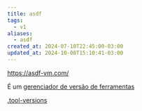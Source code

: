 ```yaml
---
title: asdf
tags:
  - v1
aliases:
  - asdf
created_at: 2024-07-10T22:45:00-03:00
updated_at: 2024-10-08T15:10:41-03:00
---
```


https://asdf-vm.com/

É um [gerenciador de versão de ferramentas](../../../../../atomos/2024/07/10/Gerenciador_de_versao_de_ferramentas.md)

[.tool-versions](../../../../entrada/2024/07/10/Dot_tool-versions.md)